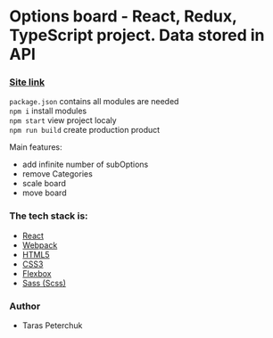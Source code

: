 # Options board - React, Redux, TypeScript project. Data stored in API

### [Site link](https://categories-board.netlify.app/)

`package.json` contains all modules are needed<br>
`npm i` install modules<br>
`npm start` view project localy<br>
`npm run build` create production product<br>

Main features:

- add infinite number of subOptions
- remove Categories
- scale board
- move board

### The tech stack is:

- [React](https://uk.reactjs.org/)
- [Webpack](https://webpack.js.org/)
- [HTML5](https://en.wikipedia.org/wiki/HTML5)
- [CSS3](https://en.wikipedia.org/wiki/Cascading_Style_Sheets)
- [Flexbox](https://en.wikipedia.org/wiki/CSS_Flexible_Box_Layout)
- [Sass (Scss)](https://sass-lang.com/)

### Author

- Taras Peterchuk
